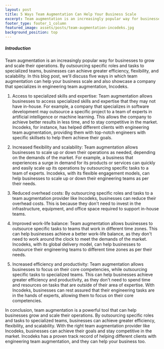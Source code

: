 ```yaml
---
layout: post
title: 5 Ways Team Augmentation Can Help Your Business Scale
excerpt: Team augmentation is an increasingly popular way for businesses to grow and scale their operations. By outsourcing specific roles and tasks to specialized teams, businesses can achieve greater efficiency, flexibility, and scalability.
footer_type: footer_1_column
featured_image: assets/posts/team-augmentation-incodeks.jpg
background_position: top
---
```


##### Introduction
 

Team augmentation is an increasingly popular way for businesses to grow and scale their operations. By outsourcing specific roles and tasks to specialized teams, businesses can achieve greater efficiency, flexibility, and scalability. In this blog post, we'll discuss five ways in which team augmentation can help your business scale and also showcase a company that specializes in engineering team augmentation, Incodeks.

1. Access to specialized skills and expertise: Team augmentation allows businesses to access specialized skills and expertise that they may not have in-house. For example, a company that specializes in software development may outsource a specific project to a team of experts in artificial intelligence or machine learning. This allows the company to achieve better results in less time, and to stay competitive in the market. Incodeks, for instance, has helped different clients with engineering team augmentation, providing them with top-notch engineers with specific skillsets to help them achieve their goals.

2. Increased flexibility and scalability: Team augmentation allows businesses to scale up or down their operations as needed, depending on the demands of the market. For example, a business that experiences a surge in demand for its products or services can quickly and easily scale up its operations by outsourcing specific tasks to a team of experts. Incodeks, with its flexible engagement models, can help businesses to scale up or down their engineering teams as per their needs.
  
3. Reduced overhead costs: By outsourcing specific roles and tasks to a team augmentation provider like Incodeks, businesses can reduce their overhead costs. This is because they don't need to invest in the infrastructure, equipment, and office space required to support in-house teams.
 
4. Improved work-life balance: Team augmentation allows businesses to outsource specific tasks to teams that work in different time zones. This can help businesses achieve a better work-life balance, as they don't need to work around the clock to meet the demands of the market. Incodeks, with its global delivery model, can help businesses to outsource their engineering teams to different time zones as per their needs.
 
5. Increased efficiency and productivity: Team augmentation allows businesses to focus on their core competencies, while outsourcing specific tasks to specialized teams. This can help businesses achieve greater efficiency and productivity, as they don't need to spend time and resources on tasks that are outside of their area of expertise. With Incodeks, businesses can rest assured that their engineering tasks are in the hands of experts, allowing them to focus on their core competencies.

In conclusion, team augmentation is a powerful tool that can help businesses grow and scale their operations. By outsourcing specific roles and tasks to specialized teams, businesses can achieve greater efficiency, flexibility, and scalability. With the right team augmentation provider like Incodeks, businesses can achieve their goals and stay competitive in the market. Incodeks has a proven track record of helping different clients with engineering team augmentation, and they can help your business too.
